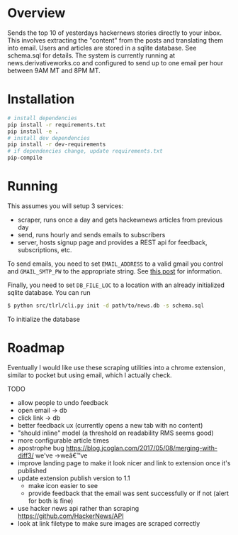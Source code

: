 # Overview
Sends the top 10 of yesterdays hackernews stories directly to your inbox.
This involves extracting the "content" from the posts and translating them into email.
Users and articles are stored in a sqlite database. See schema.sql for details.
The system is currently running at news.derivativeworks.co and configured to send up to one email per hour between 9AM MT and 8PM MT.

# Installation
```bash
# install dependencies
pip install -r requirements.txt
pip install -e .
# install dev dependencies
pip install -r dev-requirements
# if dependencies change, update requirements.txt
pip-compile
```

# Running
This assumes you will setup 3 services:
- scraper, runs once a day and gets hackewnews articles from previous day
- send, runs hourly and sends emails to subscribers
- server, hosts signup page and provides a REST api for feedback, subscriptions, etc.

To send emails, you need to set `EMAIL_ADDRESS` to a valid gmail you control and `GMAIL_SMTP_PW` to the appropriate string.
See [this post](https://kinsta.com/blog/gmail-smtp-server/) for information.

Finally, you need to set `DB_FILE_LOC` to a location with an already initialized sqlite database.
You can run
```bash
$ python src/tlrl/cli.py init -d path/to/news.db -s schema.sql
```
To initialize the database

# Roadmap
Eventually I would like use these scraping utilities into a chrome extension, similar to pocket but using email, which I actually check.

TODO
- allow people to undo feedback
- open email -> db
- click link -> db
- better feedback ux (currently opens a new tab with no content)
- "should inline" model (a threshold on readability RMS seems good)
- more configurable article times
- apostrophe bug https://blog.jcoglan.com/2017/05/08/merging-with-diff3/ we've ->weâ€™ve
- improve landing page to make it look nicer and link to extension once it's published
- update extension publish version to 1.1
	- make icon easier to see
	- provide feedback that the email was sent successfully or if not (alert for both is fine)
- use hacker news api rather than scraping https://github.com/HackerNews/API
- look at link filetype to make sure images are scraped correctly
